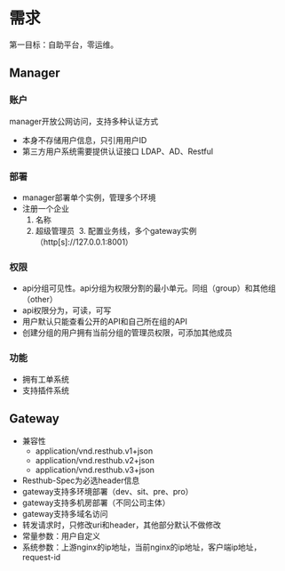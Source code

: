 # 需求
第一目标：自助平台，零运维。

## Manager

### 账户
manager开放公网访问，支持多种认证方式
- 本身不存储用户信息，只引用用户ID
- 第三方用户系统需要提供认证接口 LDAP、AD、Restful

### 部署
- manager部署单个实例，管理多个环境
- 注册一个企业
  1. 名称
  2. 超级管理员
  3. 配置业务线，多个gateway实例（http[s]://127.0.0.1:8001）

### 权限
* api分组可见性。api分组为权限分割的最小单元。同组（group）和其他组（other）
* api权限分为，可读，可写
* 用户默认只能查看公开的API和自己所在组的API
* 创建分组的用户拥有当前分组的管理员权限，可添加其他成员

### 功能
* 拥有工单系统
* 支持插件系统

## Gateway
* 兼容性
  * application/vnd.resthub.v1+json
  * application/vnd.resthub.v2+json
  * application/vnd.resthub.v3+json
* Resthub-Spec为必选header信息
* gateway支持多环境部署（dev、sit、pre、pro）
* gateway支持多机房部署（不同公司主体）
* gateway支持多域名访问
* 转发请求时，只修改uri和header，其他部分默认不做修改
* 常量参数：用户自定义
* 系统参数：上游nginx的ip地址，当前nginx的ip地址，客户端ip地址，request-id 

